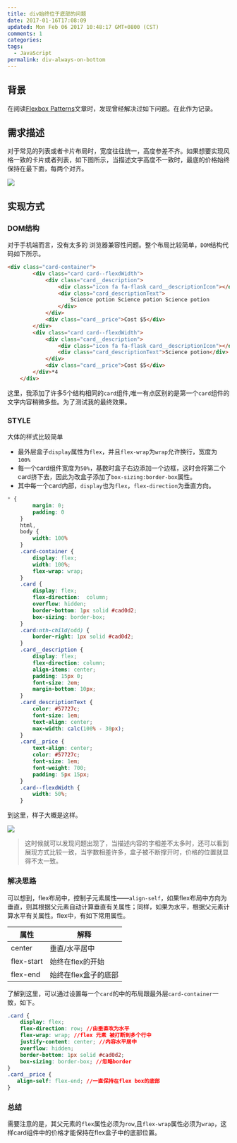 ```yaml
---
title: div始终位于底部的问题
date: 2017-01-16T17:08:09
updated: Mon Feb 06 2017 10:48:17 GMT+0800 (CST)
comments: 1
categories:
tags:
  - JavaScript
permalink: div-always-on-bottom
---
```




## 背景
在阅读[Flexbox Patterns](https://www.flexboxpatterns.com/card-group)文章时，发现曾经解决过如下问题。在此作为记录。

## 需求描述
对于常见的列表或者卡片布局时，宽度往往统一，高度参差不齐。如果想要实现风格一致的卡片或者列表，如下图所示，当描述文字高度不一致时，最底的价格始终保持在最下面，每两个对齐。

![](https://images-manager.oss-cn-shanghai.aliyuncs.com/static/css/flex/flex-card-group.jpg)

<!--more-->
## 实现方式

### DOM结构
对于手机端而言，没有太多的 浏览器兼容性问题。整个布局比较简单，`DOM`结构代码如下所示。

```html
<div class="card-container">
        <div class="card card--flexdWidth">
            <div class="card__description">
                <div class="icon fa fa-flask card__descriptionIcon"></div>
                <div class="card_descriptionText">
                    Science potion Science potion Science potion
                </div>
            </div>
            <div class="card__price">Cost $5</div>
        </div>
        <div class="card card--flexdWidth">
            <div class="card__description">
                <div class="icon fa fa-flask card__descriptionIcon"></div>
                <div class="card_descriptionText">Science potion</div>
            </div>
            <div class="card__price">Cost $5</div>
        </div>*4
    </div>
```
这里，我添加了许多5个结构相同的`card`组件,唯一有点区别的是第一个`card`组件的文字内容稍微多些。为了测试我的最终效果。

### STYLE
大体的样式比较简单

- 最外层盒子`display`属性为`flex`，并且`flex-wrap`为`wrap`允许换行，宽度为`100%`
-  每一个card组件宽度为`50%`，基数时盒子右边添加一个边框，这时会将第二个card挤下去，因此为改盒子添加了`box-sizing:border-box`属性。
-  其中每一个card内部，`display`也为`flex`，`flex-direction`为垂直方向。

```css
* {
        margin: 0;
        padding: 0
    }
    html,
    body {
        width: 100%
    }
    .card-container {
        display: flex;
        width: 100%;
        flex-wrap: wrap;
    }
    .card {
        display: flex;
        flex-direction:  column;
        overflow: hidden;
        border-bottom: 1px solid #cad0d2;
        box-sizing: border-box;
    }
    .card:nth-child(odd) {
        border-right: 1px solid #cad0d2;
    }
    .card__description {
        display: flex;
        flex-direction: column;
        align-items: center;
        padding: 15px 0;
        font-size: 2em;
        margin-bottom: 10px;
    }
    .card_descriptionText {
        color: #57727c;
        font-size: 1em;
        text-align: center;
        max-width: calc(100% - 30px);
    }
    .card__price {
        text-align: center;
        color: #57727c;
        font-size: 1em;
        font-weight: 700;
        padding: 5px 15px;
    }
    .card--flexdWidth {
        width: 50%;
    }
```

到这里，样子大概是这样。

![](https://images-manager.oss-cn-shanghai.aliyuncs.com/static/css/flex/flex-card-group2.jpg)

> 这时候就可以发现问题出现了，当描述内容的字相差不太多时，还可以看到展现方式比较一致，当字数相差许多，盒子被不断撑开时，价格的位置就显得不太一致。

### 解决思路
可以想到，flex布局中，控制子元素属性——`align-self`，如果flex布局中方向为垂直，则其根据父元素自动计算垂直有关属性；同样，如果为水平，根据父元素计算水平有关属性。flex中，有如下常用属性。

| 属性 | 解释 |
| --- | --- |
| center | 垂直/水平居中 |
| flex-start | 始终在flex的开始 |
| flex-end | 始终在flex盒子的底部 |

了解到这里，可以通过设置每一个`card`的中的布局跟最外层`card-container`一致，如下。


```css
.card {
    display: flex;
    flex-direction: row; //由垂直改为水平
    flex-wrap: wrap; //flex 元素 被打断到多个行中
    justify-content: center; //内容水平居中
    overflow: hidden;
    border-bottom: 1px solid #cad0d2;
    box-sizing: border-box; //忽略border
}
.card__price {
   align-self: flex-end; //一直保持在flex box的底部
}
```

### 总结
需要注意的是，其父元素的`flex`属性必须为`row`,且`flex-wrap`属性必须为`wrap`，这样card组件中的价格才能保持在flex盒子中的底部位置。


